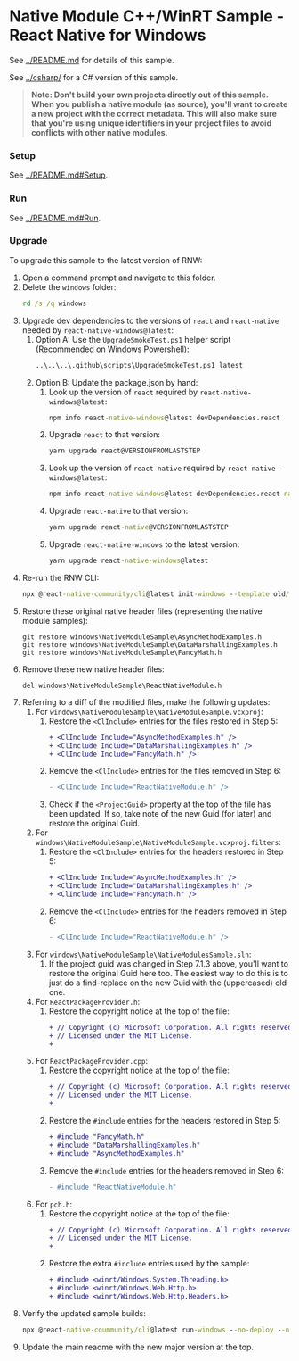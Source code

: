 # Native Module C++/WinRT Sample - React Native for Windows

See [../README.md](../README.md) for details of this sample.

See [../csharp/](../csharp/) for a C# version of this sample.

>**Note: Don't build your own projects directly out of this sample. When you publish a native module (as source), you'll want to create a new project with the correct metadata. This will also make sure that you're using unique identifiers in your project files to avoid conflicts with other native modules.**

### Setup
See [../README.md#Setup](../README.md#Setup).

### Run
See [../README.md#Run](../README.md#Run).

### Upgrade
To upgrade this sample to the latest version of RNW:

1. Open a command prompt and navigate to this folder.
2. Delete the `windows` folder:
    ```cmd
    rd /s /q windows
    ```
3. Upgrade dev dependencies to the versions of `react` and `react-native` needed by `react-native-windows@latest`:
    1. Option A: Use the `UpgradeSmokeTest.ps1` helper script (Recommended on Windows Powershell):
        ```cmd
        ..\..\..\.github\scripts\UpgradeSmokeTest.ps1 latest
        ```
    2. Option B: Update the package.json by hand:
        1. Look up the version of `react` required by `react-native-windows@latest`:
            ```cmd
            npm info react-native-windows@latest devDependencies.react
            ```
        2. Upgrade `react` to that version:
            ```cmd
            yarn upgrade react@VERSIONFROMLASTSTEP
            ```
        3. Look up the version of `react-native` required by `react-native-windows@latest`:
            ```cmd
            npm info react-native-windows@latest devDependencies.react-native
            ```
        4. Upgrade `react-native` to that version:
            ```cmd
            yarn upgrade react-native@VERSIONFROMLASTSTEP
        5. Upgrade `react-native-windows` to the latest version:
            ```cmd
            yarn upgrade react-native-windows@latest
            ```
4. Re-run the RNW CLI:
    ```cmd
    npx @react-native-community/cli@latest init-windows --template old/uwp-cpp-lib --overwrite
    ```
5. Restore these original native header files (representing the native module samples):
    ```
    git restore windows\NativeModuleSample\AsyncMethodExamples.h
    git restore windows\NativeModuleSample\DataMarshallingExamples.h
    git restore windows\NativeModuleSample\FancyMath.h
    ```
6. Remove these new native header files:
    ```
    del windows\NativeModuleSample\ReactNativeModule.h
    ```
7. Referring to a diff of the modified files, make the following updates:
    1. For `windows\NativeModuleSample\NativeModuleSample.vcxproj`:
        1. Restore the `<ClInclude>` entries for the files restored in Step 5:
            ```diff
            + <ClInclude Include="AsyncMethodExamples.h" />
            + <ClInclude Include="DataMarshallingExamples.h" />
            + <ClInclude Include="FancyMath.h" />
            ```
        2. Remove the `<ClInclude>` entries for the files removed in Step 6:
            ```diff
            - <ClInclude Include="ReactNativeModule.h" />
            ```
        3. Check if the `<ProjectGuid>` property at the top of the file has been updated. If so, take note of the new Guid (for later) and restore the original Guid.
    2. For `windows\NativeModuleSample\NativeModuleSample.vcxproj.filters`:
        1. Restore the `<ClInclude>` entries for the headers restored in Step 5:
            ```diff
            + <ClInclude Include="AsyncMethodExamples.h" />
            + <ClInclude Include="DataMarshallingExamples.h" />
            + <ClInclude Include="FancyMath.h" />
            ```
        2. Remove the `<ClInclude>` entries for the headers removed in Step 6:
            ```diff
            - <ClInclude Include="ReactNativeModule.h" />
            ```
    3. For `windows\NativeModuleSample\NativeModulesSample.sln`:
        1. If the project guid was changed in Step 7.1.3 above, you'll want to restore the original Guid here too. The easiest way to do this is to just do a find-replace on the new Guid with the (uppercased) old one.
    4. For `ReactPackageProvider.h`:
        1. Restore the copyright notice at the top of the file:
            ```diff
            + // Copyright (c) Microsoft Corporation. All rights reserved.
            + // Licensed under the MIT License.
            + 
            ```
    5. For `ReactPackageProvider.cpp`:
        1. Restore the copyright notice at the top of the file:
            ```diff
            + // Copyright (c) Microsoft Corporation. All rights reserved.
            + // Licensed under the MIT License.
            + 
            ```
        2. Restore the `#include` entries for the headers restored in Step 5:
            ```diff
            + #include "FancyMath.h"
            + #include "DataMarshallingExamples.h"
            + #include "AsyncMethodExamples.h"
            ```
        2. Remove the `#include` entries for the headers removed in Step 6:
            ```diff
            - #include "ReactNativeModule.h"
            ```
    6. For `pch.h`:
        1. Restore the copyright notice at the top of the file:
            ```diff
            + // Copyright (c) Microsoft Corporation. All rights reserved.
            + // Licensed under the MIT License.
            + 
            ```
        2. Restore the extra `#include` entries used by the sample:
            ```diff
            + #include <winrt/Windows.System.Threading.h>
            + #include <winrt/Windows.Web.Http.h>
            + #include <winrt/Windows.Web.Http.Headers.h>
            ```
8. Verify the updated sample builds:
    ```cmd
    npx @react-native-coummunity/cli@latest run-windows --no-deploy --no-launch --no-packager --no-autolink --proj "NativeModuleSample\NativeModuleSample.vcxproj"
    ```
9. Update the main readme with the new major version at the top.
